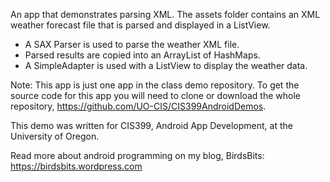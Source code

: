 An app that demonstrates parsing XML. The assets folder contains an XML weather forecast file that is parsed and displayed in a ListView.
  * A SAX Parser is used to parse the weather XML file.
  * Parsed results are copied into an ArrayList of HashMaps.
  * A SimpleAdapter is used with a ListView to display the weather data.

Note: This app is just one app in the class demo repository. To get the source code for this app you will need to clone or download the whole repository, https://github.com/UO-CIS/CIS399AndroidDemos.

This demo was written for CIS399, Android App Development, at the University of Oregon.

Read more about android programming on my blog, BirdsBits: https://birdsbits.wordpress.com
